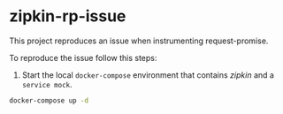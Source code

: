 # zipkin-rp-issue

This project reproduces an issue when instrumenting request-promise.

To reproduce the issue follow this steps:

1. Start the local `docker-compose` environment that contains *zipkin* and a `service mock`.

```bash
docker-compose up -d
```
